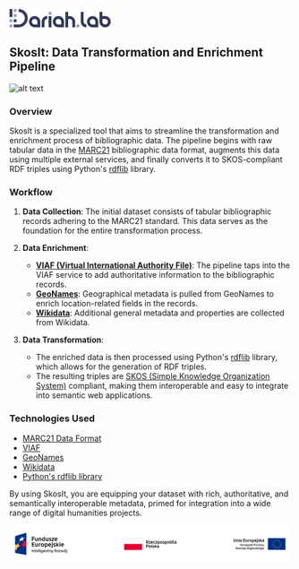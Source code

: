 ![alt text](https://github.com/CHC-Computations/Harmonize/blob/main/logo-1.png?raw=true)

## SkosIt: Data Transformation and Enrichment Pipeline

![alt text](https://github.com/CHC-Computations/SkosIt/blob/main/Skosit.png?raw=true)

### Overview
SkosIt is a specialized tool that aims to streamline the transformation and enrichment process of bibliographic data. The pipeline begins with raw tabular data in the [MARC21](https://www.loc.gov/marc/bibliographic/) bibliographic data format, augments this data using multiple external services, and finally converts it to SKOS-compliant RDF triples using Python's [rdflib](https://rdflib.readthedocs.io/en/stable/) library.

### Workflow

1. **Data Collection**: The initial dataset consists of tabular bibliographic records adhering to the MARC21 standard. This data serves as the foundation for the entire transformation process.

2. **Data Enrichment**: 
    - **[VIAF (Virtual International Authority File)](https://viaf.org/)**: The pipeline taps into the VIAF service to add authoritative information to the bibliographic records.
    - **[GeoNames](https://www.geonames.org/)**: Geographical metadata is pulled from GeoNames to enrich location-related fields in the records.
    - **[Wikidata](https://www.wikidata.org/)**: Additional general metadata and properties are collected from Wikidata.

3. **Data Transformation**: 
    - The enriched data is then processed using Python's [rdflib](https://rdflib.readthedocs.io/en/stable/) library, which allows for the generation of RDF triples.
    - The resulting triples are [SKOS (Simple Knowledge Organization System)](https://www.w3.org/TR/skos-reference/) compliant, making them interoperable and easy to integrate into semantic web applications.

### Technologies Used
- [MARC21 Data Format](https://www.loc.gov/marc/bibliographic/)
- [VIAF](https://viaf.org/)
- [GeoNames](https://www.geonames.org/)
- [Wikidata](https://www.wikidata.org/)
- [Python's rdflib library](https://rdflib.readthedocs.io/en/stable/)

By using SkosIt, you are equipping your dataset with rich, authoritative, and semantically interoperable metadata, primed for integration into a wide range of digital humanities projects.




![alt_text](https://github.com/CHC-Computations/Harmonize/blob/main/Zrzut%20ekranu%202022-12-19%20o%2017.48.49.png?raw=true)

